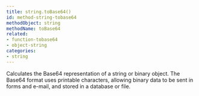 ```yaml
---
title: string.toBase64()
id: method-string-tobase64
methodObject: string
methodName: toBase64
related:
- function-tobase64
- object-string
categories:
- string
---
```


Calculates the Base64 representation of a string or binary
        object. The Base64 format uses printable characters, allowing
        binary data to be sent in forms and e-mail, and stored in a
        database or file.
